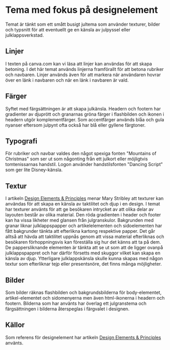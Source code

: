 Tema med fokus på designelement
=======================

Temat är tänkt som ett smått busigt jultema som använder texturer, bilder och typsnitt för att eventuellt ge en känsla av julpyssel eller julklappsverkstad.

Linjer
-----------------------
I texten på canva.com kan vi läsa att linjer kan användas för att skapa betoning. I det här temat används linjerna framförallt för att betona rubriker och navbaren. Linjer används även för att markera när användaren hovrar över en länk i navbaren och när en länk i navbaren är vald.

Färger
-----------------------
Syftet med färgsättningen är att skapa julkänsla. Headern och footern har gradienter av djuprött och granarnas gröna färger i flashbilden och ikonen i headern utgör komplementfärger. Som accentfärger används blåa och gula nyanser eftersom julpynt ofta också har blå eller gyllene färgtoner.


Typografi
-----------------------
För rubriker och navbar valdes den något spexiga fonten "Mountains of Christmas" som ser ut som någonting från ett julkort eller möjligtvis tomtenissarnas handstil. Logon använder handstilsfonten "Dancing Script" som ger lite Disney-känsla.

Textur
-----------------------
I artikeln [Design Elements & Principles](https://www.canva.com/learn/design-elements-principles/) menar Mary Stribley att texturer kan användas för att skapa en känsla av taktilitet och djup i en design. I temat har texturer använts för att ge besökaren intrycket av att olika delar av layouten består av olika material. Den röda gradienten i header och footer kan ha vissa likheter med glansen från julgranskulor. Bakgrunden med granar liknar julklappspapper och artikelelementen och sidoelementen har fått bakgrunder tänkta att efterlikna kartong respektive papper. Det går alltså att hävda att taktilitet uppnås genom att vissa material efterliknas och besökaren förhoppningsvis kan föreställa sig hur det känns att ta på dem. De pappersliknande elementen är tänkta att se ut som att de ligger ovanpå julklappspappret och har därför försetts med skuggor vilket kan skapa en känsla av djup. Ytterligare julklappskänsla skulle kunna skapas med någon  textur som efterliknar tejp eller presentsnöre, det finns många möjligheter.


Bilder
-----------------------
Som bilder räknas flashbilden och bakgrundsbilderna för body-elementet, artikel-elementet och sidomenyerna men även html-ikonerna i headern och footern.
Bilderna som har använts har överlag ett julgranstema och färgsättningen i bilderna återspeglas i färgvalet i designen.

Källor
-----------------------
Som referens för designelement har artikeln [Design Elements & Principles](https://www.canva.com/learn/design-elements-principles/) använts.